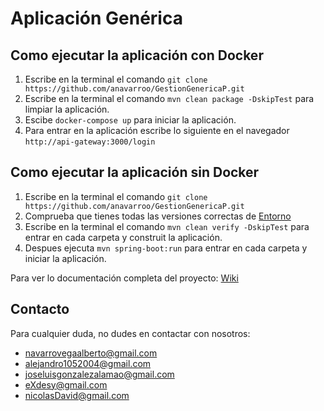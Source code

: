 # Aplicación Genérica

## Como ejecutar la aplicación con Docker

1. Escribe en la terminal el comando `git clone https://github.com/anavarroo/GestionGenericaP.git`
2. Escribe en la terminal el comando `mvn clean package -DskipTest` para limpiar la aplicación.
3. Escibe `docker-compose up` para iniciar la aplicación.
4. Para entrar en la aplicación escribe lo siguiente en el navegador `http://api-gateway:3000/login`

## Como ejecutar la aplicación sin Docker

1. Escribe en la terminal el comando `git clone https://github.com/anavarroo/GestionGenericaP.git`
2. Comprueba que tienes todas las versiones correctas de [Entorno](https://github.com/anavarroo/GestionGenericaP/wiki/Punto-de-vista-Tecnico#--requisitos-del-sistema)
3. Escribe en la terminal el comando `mvn clean verify -DskipTest` para entrar en cada carpeta y construit la aplicación.
4. Despues ejecuta `mvn spring-boot:run` para entrar en cada carpeta y iniciar la aplicación.

Para ver lo documentación completa del proyecto: [Wiki](https://github.com/aleramiirez/Generics/wiki)

## Contacto

Para cualquier duda, no dudes en contactar con nosotros:
  - navarrovegaalberto@gmail.com
  - alejandro1052004@gmail.com
  - joseluisgonzalezalamao@gmail.com
  - eXdesy@gmail.com
  - nicolasDavid@gmail.com
    
